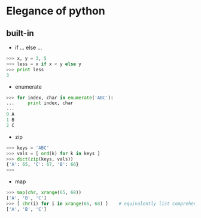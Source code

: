 # Elegance of python    

## built-in
+ if ... else ...
```Python
>>> x, y = 3, 5
>>> less = x if x < y else y
>>> print less
3
```
+ enumerate
```Python
>>> for index, char in enumerate('ABC'):
...     print index, char
...
0 A
1 B
2 C
```
+ zip
```Python
>>> keys = 'ABC'
>>> vals = [ ord(k) for k in keys ]
>>> dict(zip(keys, vals))
{'A': 65, 'C': 67, 'B': 66}
>>>
```
+ map
```Python
>>> map(chr, xrange(65, 68))
['A', 'B', 'C']
>>> [ chr(i) for i in xrange(65, 68) ]    # equivalently list comprehension
['A', 'B', 'C']
```
